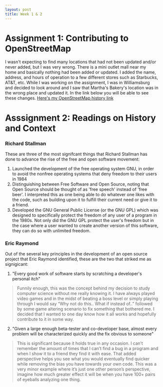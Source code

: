 ```yaml
---
layout: post
title: Week 1 & 2
---
```


# Assignment 1: Contributing to OpenStreetMap
I wasn't expecting to find many locations that had not been updated and/or never added, but I was very wrong. There is a mini outlet mall near my home and basically nothing had been added or updated. I added the name, address, and hours of operation to a few different stores such as Starbucks, AT&T, etc. While I was working on the assignment, I was in Williamsburg and decided to look around and I saw that Martha's Bakery's location was in the wrong place and updated it. In the link below you will be able to see these changes.  [Here's my OpenStreetMap history link](https://www.openstreetmap.org/user/johncgenere/history)


# Asssignment 2: Readings on History and Context

### Richard Stallman

These are three of the most signifcant things that Richard Stallman has done to advance the rise of the free and open software movement:

1. Launched the development of the free operating system GNU, in order to avoid the nonfree operating systems that deny freedom to their users in 1984
2. Distinguishing between Free Software and Open Source, noting that Open Source should be thought of as 'free speech' instead of 'free beer'. I interpreted this as one being able to do whatever one likes with the code, such as building upon it to fulfill their current need or give it to a friend. 
3. Developed the GNU General Public License (or the GNU GPL) which was designed to specifically protect the freedom of any user of a program in the 1980s. Not only did the GNU GPL protect the user's freedom but in the case where a user wanted to create another version of this software, they can do so with unlimited freedom. 

### Eric Raymond

Out of the several key principles in the development of an open source project that Eric Raymond identified, these are the two that striked me as signigicant:

1. "Every good work of software starts by scratching a developer's personal itch"
> Funnily enough, this was the concept behind my decision to study computer science without me really knowing it. I have always played video games and in the midst of beating a boss level or simply playing through I would say “Why not do this.. What if instead of..” followed by some game altering scenario to fix something that bothered me. I decided that I wanted to one day know how it all works and hopefully contribute to it in some way. 
  
2. "Given a large enough beta-tester and co-developer base, almost every problem will be characterized quickly and the fix obvious to someone"
> This is significant because it holds true in any occasion. I can’t remember the amount of times that I can’t find a bug in a program and when I show it to a friend they find it with ease. That added perspective helps you see what you would eventually find quicker while removing the bias you have towards your own code. This was a very minor example where it’s just one other person’s perspective, imagine how much greater effect it will be when you have 100+ pairs of eyeballs analyzing one thing. 

